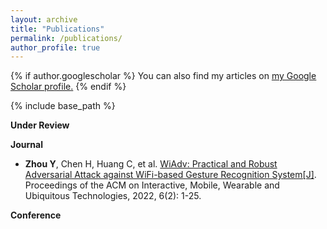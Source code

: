 ```yaml
---
layout: archive
title: "Publications"
permalink: /publications/
author_profile: true
---
```


{% if author.googlescholar %}
  You can also find my articles on <u><a href="{{author.googlescholar}}">my Google Scholar profile</a>.</u>
{% endif %}

{% include base_path %}


**Under Review**


**Journal**
- **Zhou Y**, Chen H, Huang C, et al. [WiAdv: Practical and Robust Adversarial Attack against WiFi-based Gesture Recognition System\[J\]](https://dl.acm.org/doi/abs/10.1145/3534618). Proceedings of the ACM on Interactive, Mobile, Wearable and Ubiquitous Technologies, 2022, 6(2): 1-25.


**Conference**



